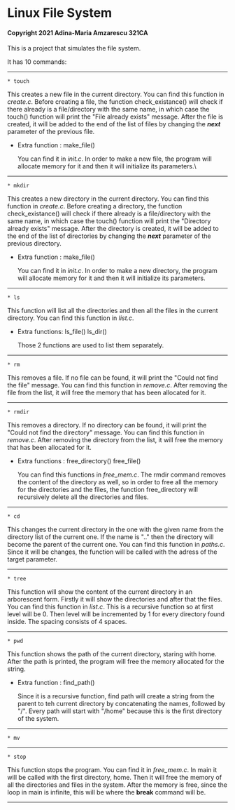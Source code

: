 # Linux File System
#### Copyright 2021 Adina-Maria Amzarescu 321CA
This is a project that simulates the file system.

It has 10 commands:
___________________________________________________________________________________________
```
* touch 
```
  This creates a new file in the current directory.
  You can find this function in _create.c_.
  Before creating a file, the function check_existance()
  will check if there already is a file/directory with the same name,
  in which case the touch() function will print the "File already exists" message.
  After the file is created, it will be added to the end of the list of files by
  changing the **_next_** parameter of the previous file.
  
  * Extra function : make_file()
  
    You can find it in _init.c_.
    In order to make a new file, the program will allocate memory for it
    and then it will initialize its parameters.\
___________________________________________________________________________________________
```   
* mkdir
```
  This creates a new directory in the current directory.
  You can find this function in _create.c_.
  Before creating a directory, the function check_existance()
  will check if there already is a file/directory with the same name,
  in which case the touch() function will print the "Directory already exists" message.
  After the directory is created, it will be added to the end of the list of directories by
  changing the **_next_** parameter of the previous directory.
  
  * Extra function : make_file()
  
    You can find it in _init.c_.
    In order to make a new directory, the program will allocate memory for it
    and then it will initialize its parameters.
___________________________________________________________________________________________
```  
* ls
```
  This function will list all the directories and then all the files in the
  current directory.
  You can find this function in _list.c_.
  
  * Extra functions: ls_file()  ls_dir()
  
    Those 2 functions are used to list them separately.
___________________________________________________________________________________________
```
* rm
```
   This removes a file. If no file can be found, it will print
   the "Could not find the file" message.
   You can find this function in _remove.c_.
   After removing the file from the list, it will free
   the memory that has been allocated for it.
___________________________________________________________________________________________
```
* rmdir
```
   This removes a directory. If no directory can be found, it will print
   the "Could not find the directory" message.
   You can find this function in _remove.c_.
   After removing the directory from the list, it will free
   the memory that has been allocated for it.
     
   * Extra functions : free_directory()  free_file()
     
        You can find this functions in _free_mem.c_.
        The rmdir command removes the content of the directory
        as well, so in order to free all the memory for the directories
        and the files, the function free_directory will recursively
        delete all the directories and files.
___________________________________________________________________________________________
```
* cd
```

   This changes the current directory in the one with the given name from
   the directory list of the current one. If the name is ".." then the
   directory will become the parent of the current one. 
   You can find this function in _paths.c_.
   Since it will be changes, the function will be called with the adress
   of the target parameter.
___________________________________________________________________________________________
```
* tree
```
   This function will show the content of the current directory in an
   arborescent form. Firstly it will show the directories and after that
   the files.
   You can find this function in _list.c_.
   This is a recursive function so at first level will be 0. Then level
   will be incremented by 1 for every directory found inside. The spacing
   consists of 4 spaces.
___________________________________________________________________________________________
```
* pwd
```
   This function shows the path of the current directory, staring with home.
   After the path is printed, the program will free the memory allocated
   for the string.
    
   * Extra function : find_path()
   
       Since it is a recursive function, find path will create a
       string from the parent to teh current directory by concatenating
       the names, followed by "/". Every path will start with "/home" because
       this is the first directory of the system.
___________________________________________________________________________________________
```
* mv
```
___________________________________________________________________________________________
```
* stop
```
  This function stops the program.
  You can find it in _free_mem.c_.
  In main it will be called with the first directory, home.
  Then it will free the memory of all the directories and files in the system.
  After the memory is free, since the loop in main is infinite, this will
  be where the **break** command will be.
  ___________________________________________________________________________________________
